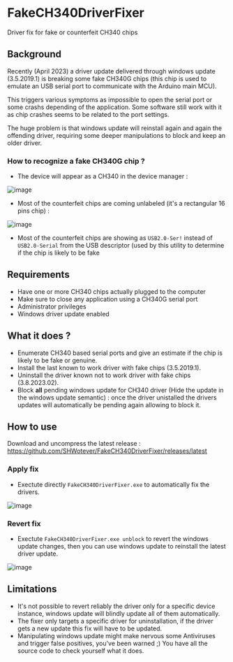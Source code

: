 # FakeCH340DriverFixer

Driver fix for fake or counterfeit CH340 chips

## Background

Recently (April 2023) a driver update delivered through windows update  (3.5.2019.1) is breaking some fake CH340G chips (this chip is used to emulate an USB serial port to communicate with the Arduino main MCU).

This triggers various symptoms as impossible to open the serial port or some crashs depending of the application. Some software still work with it as chip crashes seems to be related to the port settings.

The huge problem is that windows update will reinstall again and again the offending driver, requiring some deeper manipulations to block and keep an older driver.

### How to recognize a fake CH340G chip ?

- The device will appear as a CH340 in the device manager : 

![image](https://github.com/SHWotever/SimHub/assets/2207331/760ecf63-00ad-484f-92eb-ca77c5aa0b60)

- Most of the counterfeit chips are coming unlabeled (it's a rectangular 16 pins chip) : 

![image](https://github.com/SHWotever/SimHub/assets/2207331/287f3dc5-e567-43ee-9ed5-09a95045dd3d)

- Most of the counterfeit chips are showing as ```USB2.0-Ser!``` instead of ```USB2.0-Serial``` from the USB descriptor (used by this utility to determine if the chip is likely to be fake

## Requirements

- Have one or more CH340 chips actually plugged to the computer
- Make sure to close any application using a CH340G serial port
- Administrator privileges
- Windows driver update enabled

## What it does ?

- Enumerate CH340 based serial ports and give an estimate if the chip is likely to be fake or genuine.
- Install the last known to work driver with fake chips (3.5.2019.1).
- Uninstall the driver known not to work driver with fake chips (3.8.2023.02).
- Block **all** pending windows update for CH340 driver (Hide the update in the windows update semantic) : once the driver unistalled the drivers updates will automatically be pending again allowing to block it.  

## How to use 

Download and uncompress the latest release : https://github.com/SHWotever/FakeCH340DriverFixer/releases/latest

### Apply fix
- Exectute directly ```FakeCH340DriverFixer.exe``` to automatically fix the drivers.

![image](https://github.com/SHWotever/FakeCH340DriverFixer/assets/2207331/4482a1ed-2f09-40e2-8561-c21695770552)

### Revert fix
- Exectute ```FakeCH340DriverFixer.exe unblock``` to revert the windows update changes, then you can use windows update to reinstall the latest driver update.

![image](https://github.com/SHWotever/FakeCH340DriverFixer/assets/2207331/8da63dc3-6cca-4ada-ade1-292c0029d763)

## Limitations
- It's not possible to revert reliably the driver only for a specific device instance, windows update will blindly update all of them automatically.
- The fixer only targets a specific driver for uninstallation, if the driver gets a new update this fix will have to be updated.
- Manipulating windows update might make nervous some Antiviruses and trigger false positives, you've been warned ;) You have all the source code to check yourself what it does.
